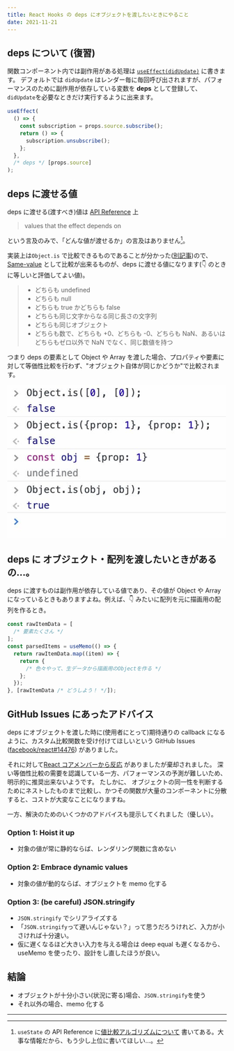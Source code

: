 ```yaml
---
title: React Hooks の deps にオブジェクトを渡したいときにやること
date: 2021-11-21
---
```


## deps について (復習)

関数コンポーネント内では副作用がある処理は [`useEffect(didUpdate)`](https://en.reactjs.org/docs/hooks-reference.html#useeffect) に書きます。
デフォルトでは `didUpdate` はレンダー毎に毎回呼び出されますが、パフォーマンスのために副作用が依存している変数を **deps** として登録して、`didUpdate`を必要なときだけ実行するように出来ます。

```js
useEffect(
  () => {
    const subscription = props.source.subscribe();
    return () => {
      subscription.unsubscribe();
    };
  },
  /* deps */ [props.source]
);
```

## deps に渡せる値

deps に渡せる(渡すべき)値は [API Reference](https://en.reactjs.org/docs/hooks-reference.html#useeffect) 上

> values that the effect depends on

という言及のみで、「どんな値が渡せるか」の言及はありません[^1]。

実装上は`Object.is` で比較できるものであることが分かった([別記事](../read-the-implementation-of-react-hooks))ので、[Same-value](https://developer.mozilla.org/ja/docs/Web/JavaScript/Equality_comparisons_and_sameness#same-value_equality) として比較が出来るものが、deps に渡せる値になります(👇 のときに等しいと評価してよい値)。

> - どちらも undefined
> - どちらも null
> - どちらも true かどちらも false
> - どちらも同じ文字からなる同じ長さの文字列
> - どちらも同じオブジェクト
> - どちらも数で、どちらも +0、どちらも -0、どちらも NaN、あるいはどちらもゼロ以外で NaN でなく、同じ数値を持つ

つまり deps の要素として Object や Array を渡した場合、プロパティや要素に対して等価性比較を行わず、"オブジェクト自体が同じかどうか"で比較されます。

![Object.is() sample](../assets/blog/use-object-as-react-hooks-deps/object_is_sample.jpg)

## deps に オブジェクト・配列を渡したいときがあるの...。

deps に渡すものは副作用が依存している値であり、その値が Object や Array になっているときもありますよね。例えば、👇 みたいに配列を元に描画用の配列を作るとき。

```js
const rawItemData = [
  /* 要素たくさん */
];
const parsedItems = useMemo(() => {
  return rawItemData.map((item) => {
    return {
      /* 色々やって、生データから描画用のObjectを作る */
    };
  });
}, [rawItemData /* どうしよう！ */]);
```

## GitHub Issues にあったアドバイス

deps にオブジェクトを渡した時に(使用者にとって)期待通りの callback になるように、カスタム比較関数を受け付けてほしいという GitHub Issues ([facebook/react#14476](https://github.com/facebook/react/issues/14476)) がありました。

それに対して[React コアメンバーから反応](https://github.com/facebook/react/issues/14476#issuecomment-471199055) がありましたが棄却されました。
深い等価性比較の需要を認識している一方、パフォーマンスの予測が難しいため、明示的に推奨出来ないようです。
たしかに、 オブジェクトの同一性を判断するためにネストしたものまで比較し、かつその関数が大量のコンポーネントに分散すると、コストが大変なことになりますね。

一方、解決のためのいくつかのアドバイスも提示してくれました（優しい）。

### Option 1: Hoist it up

- 対象の値が常に静的ならば、レンダリング関数に含めない

### Option 2: Embrace dynamic values

- 対象の値が動的ならば、オブジェクトを memo 化する

### Option 3: (be careful) JSON.stringify

- `JSON.stringify` でシリアライズする
- 「`JSON.stringify`って遅いんじゃない？」って思うだろうけれど、入力が小さければ十分速い。
- 仮に遅くなるほど大きい入力を与える場合は deep equal も遅くなるから、useMemo を使ったり、設計をし直したほうが良い。

## 結論

- オブジェクトが十分小さい(状況に寄る)場合、`JSON.stringify`を使う
- それ以外の場合、memo 化する

---

[^1]: `useState` の API Reference に[値比較アルゴリズムについて](https://ja.reactjs.org/docs/hooks-reference.html#bailing-out-of-a-state-update) 書いてある。大事な情報だから、もう少し上位に書いてほしい...。
